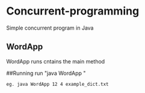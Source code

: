 # Concurrent-programming
Simple concurrent program in Java

## WordApp
WordApp runs cntains the main method

##Running
run "java WordApp <total words><words on screen><dictionery file>"

	eg. java WordApp 12 4 example_dict.txt


